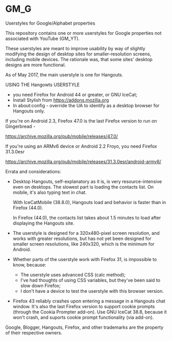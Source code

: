 # GM_G
Userstyles for Google/Alphabet properties

This repository contains one or more userstyles for Google properties not associated with YouTube (GM_YT).

These userstyles are meant to improve usability by way of slightly modifying the design of desktop sites for smaller-resolution screens, including mobile devices. The rationale was, that some sites' desktop designs are more functional.

As of May 2017, the main userstyle is one for Hangouts.

USING THE Hangowts USERSTYLE
* you need Firefox for Android 44 or greater, or GNU IceCat;
* Install Stylish from https://addons.mozilla.org
* In about:config - override the UA to identify as a desktop browser for Hangouts only.

If you're on Android 2.3, Firefox 47.0 is the last Firefox version to run on Gingerbread -

https://archive.mozilla.org/pub/mobile/releases/47.0/

If you're using an ARMv6 device or Android 2.2 Froyo, you need Firefox 31.3.0esr

https://archive.mozilla.org/pub/mobile/releases/31.3.0esr/android-armv6/


Errata and considerations:
* Desktop Hangouts, self-explanatory as it is, is very resource-intensive even on desktops.
  The slowest part is loading the contacts list. On mobile, it's also typing text in chat.
  
  With IceCatMobile (38.8.0), Hangouts load and behavior is faster than in Firefox (44.0).
  
  In Firefox (44.0), the contacts list takes about 1.5 minutes to load after displaying the 
  Hangouts site.
  
* The userstyle is designed for a 320x480-pixel screen resolution, and works with greater 
  resolutions, but has not yet been designed for smaller screen resolutions, like 240x320, 
  which is the minimum for Android.
  
* Whether parts of the userstyle work with Firefox 31, is impossible to know, because:
  - The userstyle uses advanced CSS (calc method);
  - I've had thoughts of using CSS variables, but they've been said to slow down Firefox;
  - I don't have a device to test the userstyle with this browser version.

* Firefox 43 reliably crashes upon entering a message in a Hangouts chat window.
  It's also the last Firefox version to support cookie prompts (through the Cookia Prompter add-on).
  Use GNU IceCat 38.8, because it won't crash, and suports cookie prompt functionality (via add-on).

Google, Blogger, Hangouts, Firefox, and other trademarks are the property of their respective owners.
